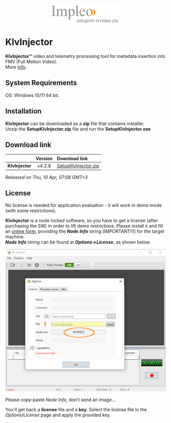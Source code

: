 
<div align="center">
  <a >
    <img src="images/impleo_logo.png" alt="Logo" >
  </a>
</div>

# KlvInjector

**KlvInjector™** video and telemetry processing tool for metadata insertion into FMV (Full Motion Video).  
More [info](https://impleotv.com/products/applications/klvinjector).

## System Requirements

OS: Windows 10/11 64 bit.

## Installation

**KlvInjector** can be downloaded as a **zip** file that contains installer.  
Unzip the **SetupKlvInjector.zip** file and run the **SetupKlvInjector.exe**  

## Download link

|          | Version             | Download link                                                           | 
|:---------|:-------------------:|:------------------------------------------------------------------------|
| **KlvInjector** |  v4.2.8 | [SetupKlvInjector.zip](https://github.com/impleotv/klvinjector-release/releases/latest/download/SetupKlvInjector.zip) | 


*Released on Thu, 10 Apr, 07:08 GMT+3*

## License

No license is needed for application evaluation - it will work in demo mode (with some restrictions).

**KlvInjector** is a node locked software, so you have to get a license (after purchasing the SW) in order to lift demo restrictions. Please install it and fill an [online form](https://docs.google.com/forms/d/e/1FAIpQLSd_XW6bDsFce1G1cpds4gMQNlwNax0CvkWzcMbscxZ5rLaIbA/viewform), providing the ***Node Info*** string (IMPORTANT!!!) for the target machine.  
***Node Info*** string can be found at ***Options->License***, as shown below.

![NodeInfo string](images/license.png)

Please copy-paste *Node Info*, don't send an image...

You'll get back a **license** file and a **key**.
Select the license file in the *Options/License* page and apply the provided key.
